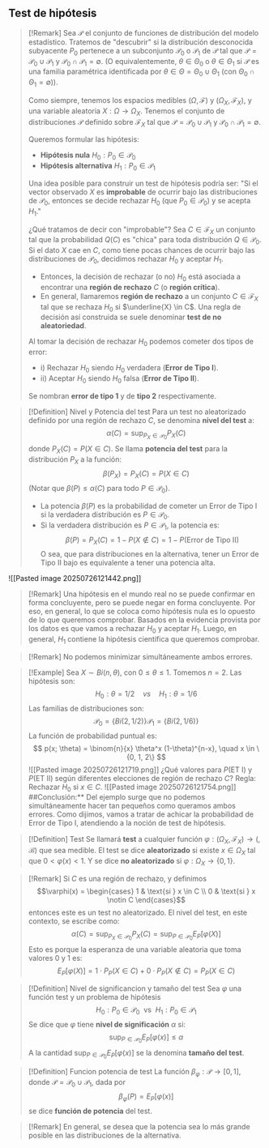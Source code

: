 ## Test de hipótesis

>[!Remark]
>Sea $\mathcal{P}$ el conjunto de funciones de distribución del modelo estadístico. Tratemos de "descubrir" si la distribución desconocida subyacente $P_0$ pertenece a un subconjunto $\mathcal{P}_0$ o $\mathcal{P}_1$ de $\mathcal{P}$ tal que $\mathcal{P} = \mathcal{P}_0 \cup \mathcal{P}_1$ y $\mathcal{P}_0 \cap \mathcal{P}_1 = \emptyset$.
>(O equivalentemente, $\theta \in \Theta_0$ o $\theta \in \Theta_1$ si $\mathcal{P}$ es una familia paramétrica identificada por $\theta \in \Theta = \Theta_0 \cup \Theta_1$ (con $\Theta_0 \cap \Theta_1 = \emptyset$)).
>
>Como siempre, tenemos los espacios medibles $(\Omega, \mathcal{F})$ y $(\Omega_X, \mathcal{F}_X)$, y una variable aleatoria $X: \Omega \to \Omega_X$. Tenemos el conjunto de distribuciones $\mathcal{P}$ definido sobre $\mathcal{F}_X$ tal que $\mathcal{P} = \mathcal{P}_0 \cup \mathcal{P}_1$ y $\mathcal{P}_0 \cap \mathcal{P}_1 = \emptyset$.
>
>Queremos formular las hipótesis:
>- **Hipótesis nula** $H_0: P_0 \in \mathcal{P}_0$
>- **Hipótesis alternativa** $H_1: P_0 \in \mathcal{P}_1$
>
>Una idea posible para construir un test de hipótesis podría ser: "Si el vector observado $X$ es **improbable** de ocurrir bajo las distribuciones de $\mathcal{P}_0$, entonces se decide rechazar $H_0$ (que $P_0 \in \mathcal{P}_0$) y se acepta $H_1$."
>
>¿Qué tratamos de decir con "improbable"?
>Sea $C \in \mathcal{F}_X$ un conjunto tal que la probabilidad $Q(C)$ es "chica" para toda distribución $Q \in \mathcal{P}_0$. Si el dato $X$ cae en $C$, como tiene pocas chances de ocurrir bajo las distribuciones de $\mathcal{P}_0$, decidimos rechazar $H_0$ y aceptar $H_1$.
>
>- Entonces, la decisión de rechazar (o no) $H_0$ está asociada a encontrar una **región de rechazo** $C$ (o **región crítica**).
>- En general, llamaremos **región de rechazo** a un conjunto $C \in \mathcal{F}_X$ tal que se rechaza $H_0$ si $\underline{X} \in C$. Una regla de decisión así construida se suele denominar **test de no aleatoriedad**.
>
>Al tomar la decisión de rechazar $H_0$ podemos cometer dos tipos de error:
> - i) Rechazar $H_0$ siendo $H_0$ verdadera (**Error de Tipo I**).
> - ii) Aceptar $H_0$ siendo $H_0$ falsa (**Error de Tipo II**).
>
>Se nombran **error de tipo 1** y de **tipo 2** respectivamente.

>[!Definition] Nivel y Potencia del test
>Para un test no aleatorizado definido por una región de rechazo $C$, se denomina **nivel del test** a:
>$$ \alpha(C) = \sup_{P_X \in \mathcal{P}_0} P_X(C) $$
>donde $P_X(C) = P(X \in C)$.
>Se llama **potencia del test** para la distribución $P_X$ a la función:
>$$ \beta(P_X) = P_X(C) = P(X \in C) $$
>(Notar que $\beta(P) \le \alpha(C)$ para todo $P \in \mathcal{P}_0$).
>
>- La potencia $\beta(P)$ es la probabilidad de cometer un Error de Tipo I si la verdadera distribución es $P \in \mathcal{P}_0$.
>- Si la verdadera distribución es $P \in \mathcal{P}_1$, la potencia es:
>$$ \beta(P) = P_X(C) = 1 - P(X \notin C) = 1 - P(\text{Error de Tipo II}) $$
>O sea, que para distribuciones en la alternativa, tener un Error de Tipo II bajo es equivalente a tener una potencia alta.

![[Pasted image 20250726121442.png]]

>[!Remark]
>Una hipótesis en el mundo real no se puede confirmar en forma concluyente, pero se puede negar en forma concluyente.
>Por eso, en general, lo que se coloca como hipótesis nula es lo opuesto de lo que queremos comprobar. Basados en la evidencia provista por los datos es que vamos a rechazar $H_0$ y aceptar $H_1$.
>Luego, en general, $H_1$ contiene la hipótesis científica que queremos comprobar.

>[!Remark]
>No podemos minimizar simultáneamente ambos errores.

>[!Example]
>Sea $X \sim Bi(n, \theta)$, con $0 \le \theta \le 1$.
>Tomemos $n=2$. Las hipótesis son:
>$$H_0: \theta = 1/2 \quad vs \quad H_1: \theta = 1/6$$
>Las familias de distribuciones son:
>$$\mathcal{P}_0 = \{Bi(2, 1/2)\}\mathcal{P}_1 = \{Bi(2, 1/6)\}$$
>La función de probabilidad puntual es:
>$$ p(x; \theta) = \binom{n}{x} \theta^x (1-\theta)^{n-x}, \quad x \in \{0, 1, 2\} $$
>![[Pasted image 20250726121719.png]]
>¿Qué valores para $P(\text{ET I})$ y $P(\text{ET II})$ según diferentes elecciones de región de rechazo $C$? Regla: Rechazar $H_0$ si $x \in C$.
>![[Pasted image 20250726121754.png]]
>##Conclusión:** Del ejemplo surge que no podemos simultáneamente hacer tan pequeños como queramos ambos errores.
>Como dijimos, vamos a tratar de achicar la probabilidad de Error de Tipo I, atendiendo a la noción de test de hipótesis.

>[!Definition] Test
>Se llamará **test** a cualquier función $\varphi: (\Omega_X, \mathcal{F}_X) \to (, \mathcal{B})$ que sea medible. 
>El test se dice **aleatorizado** si existe $x \in \Omega_X$ tal que $0 < \varphi(x) < 1$. Y se dice **no aleatorizado** si $\varphi: \Omega_X \to \{0,1\}$.

>[!Remark]
>Si $C$ es una región de rechazo, y definimos $$\varphi(x) = \begin{cases} 1 & \text{si } x \in C \\ 0 & \text{si } x \notin C \end{cases}$$
>entonces este es un test no aleatorizado. 
>El nivel del test, en este contexto, se escribe como:
>$$ \alpha(C) = \sup_{P_X \in \mathcal{P}_0} P_X(C) = \sup_{P \in \mathcal{P}_0} E_P[\varphi(X)] $$
>Esto es porque la esperanza de una variable aleatoria que toma valores 0 y 1 es:
>$$E_P[\varphi(X)] = 1 \cdot P_P(X \in C) + 0 \cdot P_P(X \notin C) = P_P(X \in C)$$

>[!Definition] Nivel de significancion y tamaño del test
>Sea $\varphi$ una función test y un problema de hipótesis $$H_0: P_0 \in \mathcal{P}_0\ \text{ vs }\ H_1: P_0 \in \mathcal{P}_1$$
>Se dice que $\varphi$ tiene **nivel de significación** $\alpha$ si:
>$$ \sup_{P \in \mathcal{P}_0} E_P[\varphi(x)] \le \alpha $$
>A la cantidad $\sup_{P \in \mathcal{P}_0} E_P[\varphi(x)]$ se la denomina **tamaño del test**.

>[!Definition] Funcion potencia de test
>La función $\beta_\varphi: \mathcal{P} \to [0,1]$, donde $\mathcal{P} = \mathcal{P}_0 \cup \mathcal{P}_1$, dada por
>$$ \beta_\varphi(P) = E_P[\varphi(x)] $$
>se dice **función de potencia** del test.

>[!Remark]
>En general, se desea que la potencia sea lo más grande posible en las distribuciones de la alternativa.
